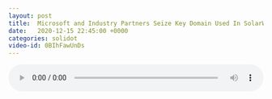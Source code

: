 ```yaml
---
layout: post
title:  Microsoft and Industry Partners Seize Key Domain Used In SolarWinds Hack
date:   2020-12-15 22:45:00 +0000
categories: solidot
video-id: 0BIhFawUnDs
---
```


<audio src="/assets/c7df40ae08142fe29f06c97d6cf6865d.mp3" style="width: 100%;" controls></audio>

